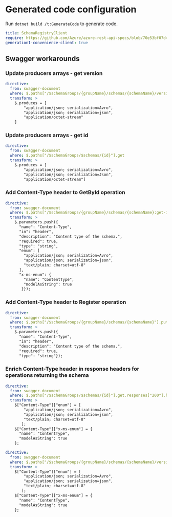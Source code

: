 # Generated code configuration

Run `dotnet build /t:GenerateCode` to generate code.

``` yaml
title: SchemaRegistryClient
require: https://github.com/Azure/azure-rest-api-specs/blob/70e53bf07d4f67000743c05d281930f2713a988e/specification/schemaregistry/data-plane/readme.md
generation1-convenience-client: true
```

## Swagger workarounds

### Update producers arrays - get version

``` yaml
directive:
  from: swagger-document
  where: $.paths["/$schemaGroups/{groupName}/schemas/{schemaName}/versions/{schemaVersion}"].get
  transform: >
    $.produces = [
        "application/json; serialization=Avro",
        "application/json; serialization=json",
        "application/octet-stream"
    ]
```

### Update producers arrays - get id

``` yaml
directive:
  from: swagger-document
  where: $.paths["/$schemaGroups/$schemas/{id}"].get
  transform: >
    $.produces = [
        "application/json; serialization=Avro",
        "application/json; serialization=Json",
        "application/octet-stream"]
```

### Add Content-Type header to GetById operation

``` yaml
directive:
  from: swagger-document
  where: $.paths["/$schemaGroups/{groupName}/schemas/{schemaName}:get-id"].post
  transform: >
    $.parameters.push({
      "name": "Content-Type",
      "in": "header",
      "description": "Content type of the schema.",
      "required": true,
      "type": "string",
      "enum": [
        "application/json; serialization=Avro",
        "application/json; serialization=json",
        "text/plain; charset=utf-8"
      ],
      "x-ms-enum": {
        "name": "ContentType",
        "modelAsString": true
       }});
```

### Add Content-Type header to Register operation

``` yaml
directive:
  from: swagger-document
  where: $.paths["/$schemaGroups/{groupName}/schemas/{schemaName}"].put
  transform: >
    $.parameters.push({
      "name": "Content-Type",
      "in": "header",
      "description": "Content type of the schema.",
      "required": true,
      "type": "string"});
```

### Enrich Content-Type header in response headers for operations returning the schema

``` yaml
directive:
  from: swagger-document
  where: $.paths["/$schemaGroups/$schemas/{id}"].get.responses["200"].headers
  transform: >
    $["Content-Type"]["enum"] = [
        "application/json; serialization=Avro",
        "application/json; serialization=json",
        "text/plain; charset=utf-8"
       ];
    $["Content-Type"]["x-ms-enum"] = {
      "name": "ContentType",
      "modelAsString": true
    };  
```

``` yaml
directive:
  from: swagger-document
  where: $.paths["/$schemaGroups/{groupName}/schemas/{schemaName}/versions/{schemaVersion}"].get.responses["200"].headers
  transform: >
    $["Content-Type"]["enum"] = [
        "application/json; serialization=Avro",
        "application/json; serialization=json",
        "text/plain; charset=utf-8"
       ];
    $["Content-Type"]["x-ms-enum"] = {
      "name": "ContentType",
      "modelAsString": true
    };  
```
